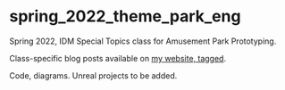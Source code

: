 # spring_2022_theme_park_eng

Spring 2022, IDM Special Topics class for Amusement Park Prototyping. 

Class-specific blog posts available on [my website, tagged](https://www.leiac.me/tags/theme-park-eng). 

Code, diagrams. 
Unreal projects to be added. 

